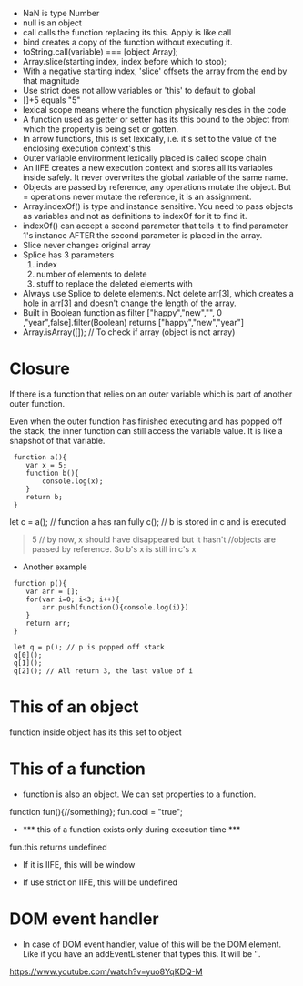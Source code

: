 - NaN is type Number
- null is an object
- call calls the function replacing its this. Apply is like call
- bind creates a copy of the function without executing it. 
- toString.call(variable) === [object Array];
-  Array.slice(starting index, index before which to stop);
- With a negative starting index, 'slice' offsets the array from the end by that magnitude
- Use strict does not allow variables or 'this' to default to global
- []+5 equals "5"
- lexical scope means where the function physically resides in the code
- A function used as getter or setter has its this bound to the object from which the property is being set or gotten.
- In arrow functions, this is set lexically, i.e. it's set to the value of the enclosing execution context's this
- Outer variable environment lexically placed is called scope chain
- An IIFE creates a new execution context and stores all its variables inside safely. It never overwrites the global variable of the same name.
- Objects are passed by reference, any operations mutate the object. But = operations never mutate the reference, it is an assignment. 
- Array.indexOf() is type and instance sensitive. You need to pass objects as variables and not as definitions to indexOf for it to find it.
- indexOf() can accept a second parameter that tells it to find parameter 1's instance AFTER the second parameter is placed in the array.
- Slice never changes original array
- Splice has 3 parameters
	1. index
	2. number of elements to delete
	3. stuff to replace the deleted elements with
- Always use Splice to delete elements. Not delete arr[3], which creates a hole in arr[3] and doesn't change the length of the array. 
- Built in Boolean function as filter
["happy","new","", 0 ,"year",false].filter(Boolean)
returns ["happy","new","year"]
- Array.isArray([]); // To check if array (object is not array)

# Closure
 
 If there is a function that relies on an outer variable which is part of another outer function.

 Even when the outer function has finished executing
 and has popped off the stack, the inner function can still access the variable value. It is like a snapshot of that variable.

```
 function a(){
 	var x = 5;
 	function b(){
 		console.log(x);
 	}
 	return b;
 }
```

 let c = a(); // function a has ran fully
 c(); // b is stored in c and is executed
 > 5  // by now, x should have disappeared but it hasn't
 //objects are passed by reference. So b's x is still in c's x

 - Another example
```
 function p(){
 	var arr = [];
 	for(var i=0; i<3; i++){
 		arr.push(function(){console.log(i)})
 	}
 	return arr;
 }

 let q = p(); // p is popped off stack
 q[0]();
 q[1]();
 q[2](); // All return 3, the last value of i
```
# This of an object

function inside object has its this set to object

# This of a function

- function is also an object. We can set properties to a function.

function fun(){//something};
fun.cool = "true";

- *** this of a function exists only during execution time ***

fun.this 
returns undefined

- If it is IIFE, this will be window

- If use strict on IIFE, this will be undefined

# DOM event handler

- In case of DOM event handler, value of this will be the DOM element. Like if you have an addEventListener that types this. It will be '<element>'.

https://www.youtube.com/watch?v=yuo8YqKDQ-M


